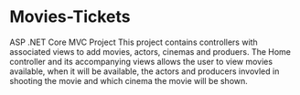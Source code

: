 # Movies-Tickets
ASP .NET Core MVC Project
This project contains controllers with associated views to add movies, actors, cinemas and produers.
The Home controller and its accompanying views allows the user to view movies available,
when it will be available, the actors and producers invovled in shooting the movie
and which cinema the movie will be shown.

